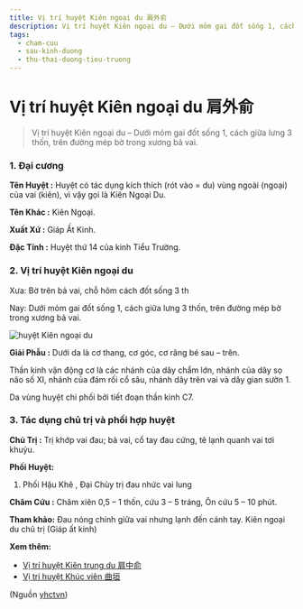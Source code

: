 ```yaml
---
title: Vị trí huyệt Kiên ngoại du 肩外俞
description: Vị trí huyệt Kiên ngoại du – Dưới mỏm gai đốt sống 1, cách giữa lưng 3 thốn, trên đường mép bờ trong xương bả vai.
tags:
  - cham-cuu
  - sau-kinh-duong
  - thu-thai-duong-tieu-truong
---
```


# Vị trí huyệt Kiên ngoại du 肩外俞 

> Vị trí huyệt Kiên ngoại du – Dưới mỏm gai đốt sống 1, cách giữa lưng 3 thốn, trên đường mép bờ trong xương bả vai.

### 1. Đại cương

**Tên Huyệt :** Huyệt có tác dụng kích thích (rót vào = du) vùng ngoài (ngoại) của vai (kiên), vì vậy gọi là Kiên Ngoại Du.

**Tên Khác :** Kiên Ngoại.

**Xuất Xứ :** Giáp Ất Kinh.

**Đặc Tính :** Huyệt thứ 14 của kinh Tiểu Trường.

### 2. Vị trí huyệt Kiên ngoại du

Xưa: Bờ trên bả vai, chỗ hõm cách đốt sống 3 th

Nay: Dưới mỏm gai đốt sống 1, cách giữa lưng 3 thốn, trên đường mép bờ trong xương bả vai.

![huyệt Kiên ngoại du](/imgs/yhctvn/kien-ngoai-du-300x169.jpg)

**Giải Phẫu :** Dưới da là cơ thang, cơ góc, cơ răng bé sau – trên.

Thần kinh vận động cơ là các nhánh của dây chẩm lớn, nhánh của dây sọ não số XI, nhánh của đám rối cổ sâu, nhánh dây trên vai và dây gian sườn 1.

Da vùng huyệt chi phối bởi tiết đoạn thần kinh C7.

### 3. Tác dụng chủ trị và phối hợp huyệt

**Chủ Trị :** Trị khớp vai đau; bả vai, cổ tay đau cứng, tê lạnh quanh vai tơi khuỷu.

**Phối Huyệt:**

1. Phối Hậu Khê , Đại Chùy trị đau nhức vai lung

**Châm Cứu :** Châm xiên 0,5 – 1 thốn, cứu 3 – 5 tráng, Ôn cứu 5 – 10 phút.

**Tham khảo:** Đau nóng chính giữa vai nhưng lạnh đến cánh tay. Kiên ngoại du chủ trị (Giáp ất kinh)

**Xem thêm:**

* [Vị trí huyệt Kiên trung du 肩中俞](/yhctvn/vi-tri-huyet-kien-trung-du-%e8%82%a9%e4%b8%ad%e4%bf%9e/)
* [Vị trí huyệt Khúc viên 曲垣](/yhctvn/vi-tri-huyet-khuc-vien-%e6%9b%b2%e5%9e%a3/)

(Nguồn <a href="https://yhctvn.com/vi-tri-huyet-kien-ngoai-du-肩外俞/" target="_blank">yhctvn</a>)
